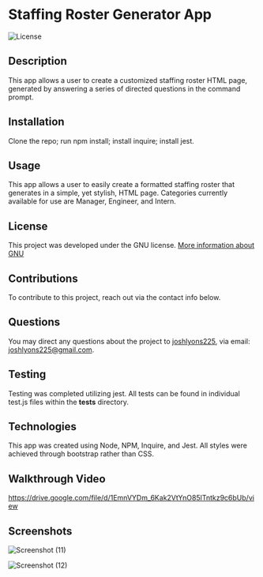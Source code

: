 
# Staffing Roster Generator App

![License](https://img.shields.io/badge/License-GNU-brightgreen)


## Description
This app allows a user to create a customized staffing roster HTML page, generated by answering a series of directed questions in the command prompt.


## Installation
Clone the repo; run npm install; install inquire; install jest.


## Usage
This app allows a user to easily create a formatted staffing roster that generates in a simple, yet stylish, HTML page. Categories currently available for use are Manager, Engineer, and Intern.


## License 
This project was developed under the GNU license.
[More information about GNU](https://opensource.org/licenses/GNU)


## Contributions
To contribute to this project, reach out via the contact info below.


## Questions
You may direct any questions about the project to [joshlyons225](https://github.com/joshlyons225), via email: [joshlyons225@gmail.com](mailto:joshlyons225@gmail.com).


## Testing
Testing was completed utilizing jest. All tests can be found in individual test.js files within the __tests__ directory.


## Technologies
This app was created using Node, NPM, Inquire, and Jest. All styles were achieved through bootstrap rather than CSS.


## Walkthrough Video
https://drive.google.com/file/d/1EmnVYDm_6Kak2VtYnO85lTntkz9c6bUb/view


## Screenshots
![Screenshot (11)](https://user-images.githubusercontent.com/95392565/155908111-078bb55b-5b6a-4125-a0ef-25f3e456f5e8.png)

![Screenshot (12)](https://user-images.githubusercontent.com/95392565/155908116-f6bce691-f551-40c4-ad7f-c66fcb71b840.png)